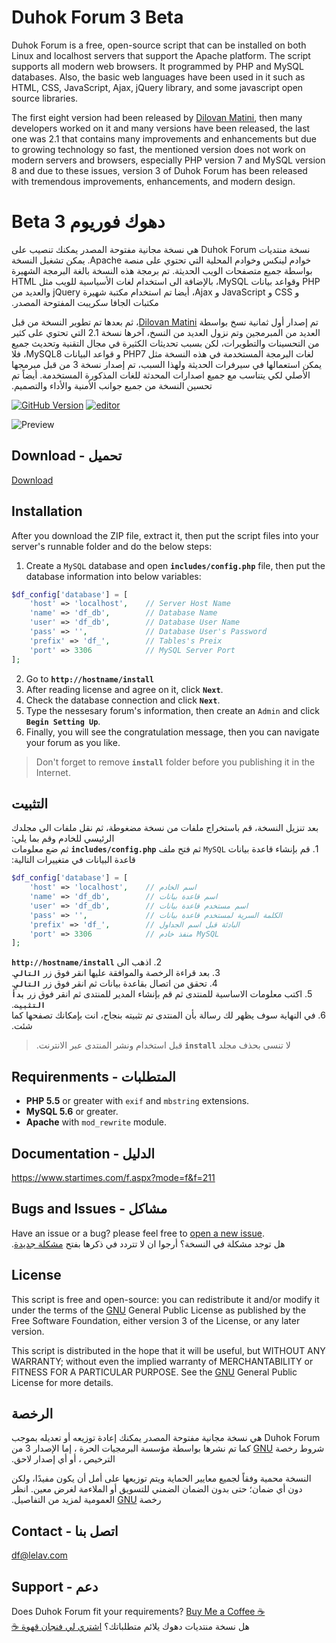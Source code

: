 # Duhok Forum 3 Beta
Duhok Forum is a free, open-source script that can be installed on both Linux and localhost servers that support the Apache platform. The script supports all modern web browsers. It programmed by PHP and MySQL databases. Also, the basic web languages have been used in it such as HTML, CSS, JavaScript, Ajax, jQuery library, and some javascript open source libraries.

The first eight version had been released by [Dilovan Matini](http://dilovanmatini.com), then many developers worked on it and many versions have been released, the last one was 2.1 that contains many improvements and enhancements but due to growing technology so fast, the mentioned version does not work on modern servers and browsers, especially PHP version 7 and MySQL version 8 and due to these issues, version 3 of Duhok Forum has been released with tremendous improvements, enhancements, and modern design.

# &#x202b;دهوك فوريوم 3 Beta
&#x202b;نسخة منتديات Duhok Forum هي نسخة مجانية مفتوحة المصدر يمكنك تنصيب على خوادم لينكس وخوادم المحلية التي تحتوي على منصة Apache. يمكن تشغيل النسخة بواسطة جميع متصفحات الويب الحديثة. تم برمجة هذه النسخة بالغة البرمجة الشهيرة PHP وقواعد بيانات MySQL، بالإضافة الى استخدام لغات الأسياسية للويب مثل HTML و CSS و JavaScript و Ajax، أيضا تم استخدام مكتبة شهيرة jQuery والعديد من مكتبات الجافا سكريبت المفتوحة المصدر.

تم إصدار أول ثمانية نسخ بواسطة&#x202b; [Dilovan Matini](http://dilovanmatini.com)، ثم بعدها تم تطوير النسخة من قبل العديد من المبرمجين وتم نزول العديد من النسخ، آخرها نسخة 2.1 التي تحتوي على كثير من التحسينات والتطويرات، لكن بسبب تحديثات الكثيرة في مجال التقنية وتحديث جميع لغات البرمجة المستخدمة في هذه النسخة مثل PHP7 و قواعد البيانات MySQL8، فلا يمكن استعمالها في سيرفرات الحديثة ولهذا السبب، تم إصدار نسخة 3 من قبل مبرمجها الأصلي لكي يتناسب مع جميع اصدارات المحدثة للغات المذكورة المستخدمة. أيضاً تم تحسين النسخة من جميع جوانب الأمنية والأداء والتصميم.

[![GitHub Version](https://img.shields.io/github/v/tag/dilovanmatini/duhok-forum)](https://github.com/dilovanmatini/duhok-forum/releases)
[![editor](https://img.shields.io/badge/editor-vscode-blue)](https://code.visualstudio.com/)

![Preview](https://repository-images.githubusercontent.com/324770043/500d6e80-4c34-11eb-9563-967e32b1c16a)

## Download - تحميل
[Download](https://github.com/dilovanmatini/duhok-forum/releases)

## Installation
After you download the ZIP file, extract it, then put the script files into your server's runnable folder and do the below steps:
1. Create a `MySQL` database and open **`includes/config.php`** file, then put the database information into below variables:
```php
$df_config['database'] = [
    'host' => 'localhost',    // Server Host Name
    'name' => 'df_db',        // Database Name
    'user' => 'df_db',        // Database User Name
    'pass' => '',             // Database User's Password
    'prefix' => 'df_',        // Tables's Preix
    'port' => 3306            // MySQL Server Port
];
```
2. Go to **`http://hostname/install`**
3. After reading license and agree on it, click **`Next`**.
4. Check the database connection and click **`Next`**.
5. Type the nessesary forum's information, then create an `Admin` and click **`Begin Setting Up`**.
6. Finally, you will see the congratulation message, then you can navigate your forum as you like.
>Don't forget to remove **`install`** folder before you publishing it in the Internet.

## التثبيت
&#x202b;بعد تنزيل النسخة، قم باستخراج ملفات من نسخة مضغوطة، ثم نقل ملفات الى مجلدك الرئيسي للخادم وقم بما يلي:\
&#x202b;1. قم بإنشاء قاعدة بيانات `MySQL` ثم فتح ملف **`includes/config.php`** ثم ضع معلومات قاعدة البيانات في متغييرات التالية:
```php
$df_config['database'] = [
    'host' => 'localhost',    // اسم الخادم
    'name' => 'df_db',        // اسم قاعدة بيانات
    'user' => 'df_db',        // اسم مستخدم قاعدة بيانات
    'pass' => '',             // الكلمة السرية لمستخدم قاعدة بيانات
    'prefix' => 'df_',        // البادئة قبل اسم الجداول
    'port' => 3306            // منفذ خادم MySQL
];
```
&#x202b;2. اذهب الى **`http://hostname/install`**\
&#x202b;3. بعد قراءة الرخصة والموافقة عليها انقر فوق زر **`التالي`**.\
&#x202b;4. تحقق من اتصال بقاعدة بيانات ثم انقر فوق زر **`التالي`**.\
&#x202b;5. اكتب معلومات الاساسية للمنتدى ثم قم بإنشاء المدير للمنتدى ثم انقر فوق زر **`بدأ التثبيت`**.\
&#x202b;6. في النهاية سوف يظهر لك رسالة بأن المنتدى تم تثبيته بنجاح، انت بإمكانك تصفحها كما شئت.
>&#x202b;لا تنسى بحذف مجلد **`install`** قبل استخدام ونشر المنتدى عبر الانترنت.

## Requirenments - المتطلبات
- **PHP 5.5** or greater with `exif` and `mbstring` extensions.
- **MySQL 5.6** or greater.
- **Apache** with `mod_rewrite` module.

## Documentation - الدليل
<https://www.startimes.com/f.aspx?mode=f&f=211>

## Bugs and Issues - مشاكل
Have an issue or a bug? please feel free to [open a new issue](https://github.com/dilovanmatini/duhok-forum/issues/new).\
هل توجد مشكلة في النسخة؟ أرجوا ان لا تتردد في ذكرها بفتح [مشكلة جديدة&#x202b;](https://github.com/dilovanmatini/duhok-forum/issues/new).

## License
This script is free and open-source: you can redistribute it and/or modify it under the terms of the [GNU](https://www.gnu.org/licenses) General Public License as published by the Free Software Foundation, either version 3 of the License, or any later version.

This script is distributed in the hope that it will be useful, but WITHOUT ANY WARRANTY; without even the implied warranty of MERCHANTABILITY or FITNESS FOR A PARTICULAR PURPOSE.  See the [GNU](https://www.gnu.org/licenses)  General Public License for more details.

## الرخصة
&#x202b;Duhok Forum هي نسخة مجانية مفتوحة المصدر يمكنك إعادة توزيعه أو تعديله بموجب شروط رخصة [GNU](https://www.gnu.org/licenses) كما تم نشرها بواسطة مؤسسة البرمجيات الحرة ، إما الإصدار 3 من الترخيص ، أو أي إصدار لاحق.

النسخة محمية وفقاً لجميع معايير الحماية ويتم توزيعها على أمل أن يكون مفيدًا، ولكن دون أي ضمان؛ حتى بدون الضمان الضمني للتسويق أو الملاءمة لغرض معين. انظر رخصة&#x202b; [GNU](https://www.gnu.org/licenses) العمومية لمزيد من التفاصيل.

## Contact - اتصل بنا
df@lelav.com

## Support - دعم
Does Duhok Forum fit your requirements?  [Buy Me a Coffee ☕](https://www.paypal.me/DilovanMatini)\
&#x202b;هل نسخة منتديات دهوك يلائم متطلباتك؟  [اشتري لي فنجان قهوة ☕](https://www.paypal.me/DilovanMatini)

